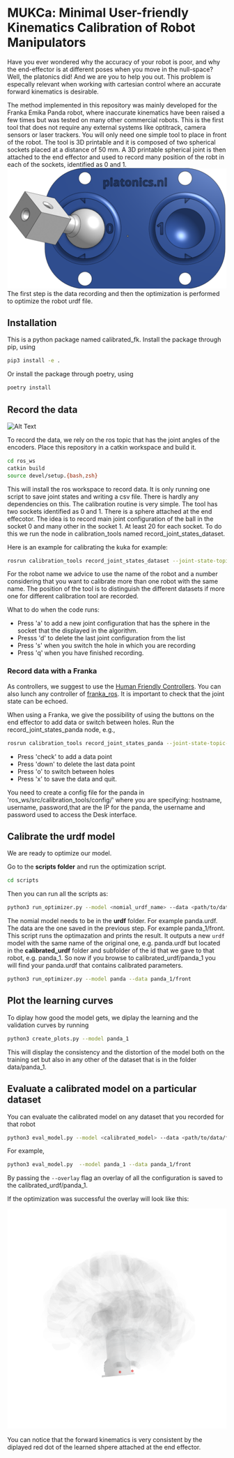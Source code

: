 # MUKCa: Minimal User-friendly Kinematics Calibration of Robot Manipulators

Have you ever wondered why the accuracy of your robot is poor, and why the
end-effector is at different poses when you move in the null-space? Well, 
the platonics did! And we are you to help you out. This problem is especally 
relevant when working with cartesian control where an accurate forward kinematics is desirable. 

The method implemented in this repository was mainly developed for the Franka
Emika Panda robot, where inaccurate kinematics have been raised a few times but was tested on many other commercial robots. This is the first tool that does not require any external systems like optitrack, camera sensors or laser trackers. You will only need one simple tool to place in front of the robot. 
The tool is 3D printable and it is composed of two spherical sockets placed at a distance of 50 mm. A 3D printable spherical joint is then attached to the end effector and used to record many position of the robt in each of the sockets, identified as 0 and 1. 
![alt text](imgs/mukca_tool.png)
The first step is the data recording and then the optimization is performed to optimize the robot urdf file. 

## Installation
This is a python package named calibrated_fk. 
Install the package through pip, using 
```bash
pip3 install -e .
```

Or install the package through poetry, using
```bash
poetry install
```
## Record the data
![Alt Text](imgs/mucka.gif)

To record the data, we rely on the ros topic that has the joint angles of the encoders. Place this repository in a catkin workspace and build it. 

```bash
cd ros_ws
catkin build
source devel/setup.{bash,zsh}
```
This will install the ros workspace to record data. It is only running one script to 
save joint states and writing a csv file. There is hardly any dependencies on this.
The calibration routine is very simple. The tool has two sockets identified as 0 and 1. There is a sphere attached at the end effecotor. The idea is to record main joint configuration of the ball in the socket 0 and many other in the socket 1. At least 20 for each socket. To do this we run the node in calibration_tools named record_joint_states_dataset. 



Here is an example for calibrating the kuka for example: 

```bash
rosrun calibration_tools record_joint_states_dataset --joint-state-topic-name /joint_states --robot-name kuka_1  --tool-position-on-table front --robot-dof 7 
```
For the robot name we advice to use the name of the robot and a number considering that you want to calibrate more than one robot with the same name. The position of the tool is to distinguish the different datasets if more one for different calibration tool are recorded.  

What to do when the code runs: 

- Press 'a' to add a new joint configuration that has the sphere in the socket that the displayed in the algorithm.  
- Presss 'd' to delete the last joint configuration from the list
- Press 's' when you switch the hole in which you are recording
- Press 'q' when you have finished recording. 


### Record data with a Franka 

As controllers, we suggest to use the [Human Friendly Controllers](https://github.com/franzesegiovanni/franka_human_friendly_controllers.git). You can also lunch any controller of [franka_ros](https://github.com/frankaemika/franka_ros.git). It is important to check that the joint state can be echoed. 

When using a Franka, we give the possibility of using the buttons on the end effector to add data or switch between holes. 
Run the record_joint_states_panda node, e.g., 
```bash
rosrun calibration_tools record_joint_states_panda --joint-state-topic-name /joint_states --robot-name panda_1 --config-file panda_1.yaml --tool-position-on-table front 
```

- Press 'check' to add a data point
- Press 'down' to delete the last data point
- Press 'o' to switch between holes
- Press 'x' to save the data and quit.

You need to create a config file for the panda in 
'ros_ws/src/calibration_tools/config/<robot-name>' where you are specifying: hostname, username, password,that are the IP for the panda, the username and password used to access the Desk interface. 

## Calibrate the urdf model
We are ready to optimize our model. 

<!-- Make sure you have activated your virtual
environment if you use one (`source bin/activate`, `poetry shell`).  -->

Go to the
**scripts folder** and run  the optimization script.

```bash
cd scripts
```
Then you can run all the scripts as: 
```bash
python3 run_optimizer.py --model <nomial_urdf_name> --data <path/to/data/folder> 
```

The nomial model needs to be in the **urdf** folder. For example panda.urdf. The data are the one saved in the previous step. For example panda_1/front. 
This script runs the optimazation and prints the result. It outputs a new `urdf` model with the same name of the original one, e.g. panda.urdf but located in the **calibrated_urdf** folder and subfolder of the id that we gave to that robot, e.g. panda_1. So now if you browse to calibrated_urdf/panda_1 you will find your panda.urdf that contains calibrated parameters. 
```bash
python3 run_optimizer.py --model panda --data panda_1/front
``` 

## Plot the learning curves
To diplay how good the model gets, we diplay the learning and the validation curves by running 

```bash
python3 create_plots.py --model panda_1
```
This will display the consistency and the distortion of the model both on the training set but also in any other of the dataset that is in the folder data/panda_1. 

## Evaluate a calibrated model on a particular dataset

You can evaluate the calibrated model on any dataset that you recorded for that robot

```bash
python3 eval_model.py --model <calibrated_model> --data <path/to/data/folder> 
```
For example, 

```bash
python3 eval_model.py  --model panda_1 --data panda_1/front
```

By passing the `--overlay` flag an overlay of all the configuration is saved to the calibrated_urdf/panda_1.

If the optimization was successful the overlay will look like this: 


![Alt Text](imgs/overlay.PNG)

You can notice that the forward kinematics is very consistent by the diplayed red dot of the learned shpere attached at the end effector. 